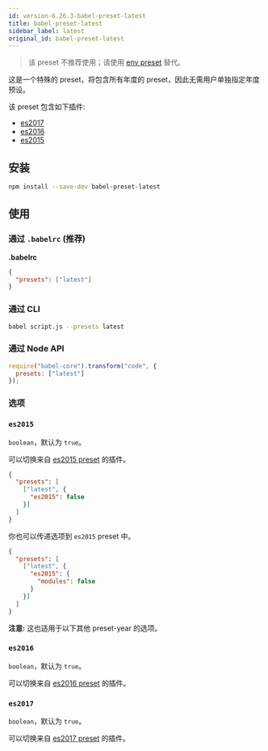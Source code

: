 ```yaml
---
id: version-6.26.3-babel-preset-latest
title: babel-preset-latest
sidebar_label: latest
original_id: babel-preset-latest
---
```


> 该 preset 不推荐使用；请使用 [env preset](babel-preset-env) 替代。

这是一个特殊的 preset，将包含所有年度的 preset，因此无需用户单独指定年度预设。

该 preset 包含如下插件:

- [es2017](babel-preset-es2017)
- [es2016](babel-preset-es2016)
- [es2015](babel-preset-es2015)

## 安装

```sh
npm install --save-dev babel-preset-latest
```

## 使用

### 通过 `.babelrc` (推荐)

**.babelrc**

```json
{
  "presets": ["latest"]
}
```

### 通过 CLI

```sh
babel script.js --presets latest
```

### 通过 Node API

```javascript
require("babel-core").transform("code", {
  presets: ["latest"]
});
```

### 选项

### `es2015`

`boolean`，默认为 `true`。

可以切换来自 [es2015 preset](babel-preset-es2015) 的插件。

```json
{
  "presets": [
    ["latest", {
      "es2015": false
    }]
  ]
}
```

你也可以传递选项到 `es2015` preset 中。

```json
{
  "presets": [
    ["latest", {
      "es2015": {
        "modules": false
      }
    }]
  ]
}
```

**注意:** 这也适用于以下其他 preset-year 的选项。

### `es2016`

`boolean`，默认为 `true`。

可以切换来自 [es2016 preset](babel-preset-es2016) 的插件。

### `es2017`

`boolean`，默认为 `true`。

可以切换来自 [es2017 preset](babel-preset-es2017) 的插件。
